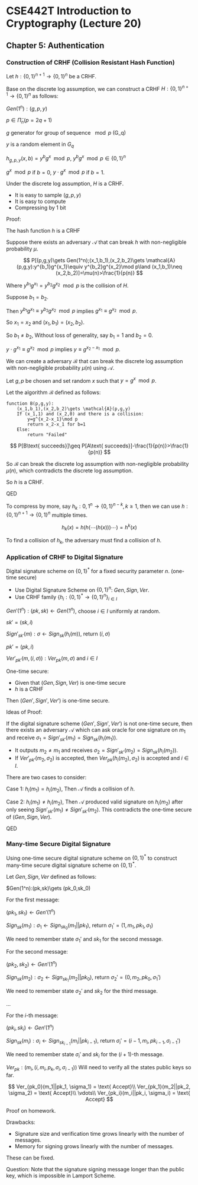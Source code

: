 # CSE442T Introduction to Cryptography (Lecture 20)

## Chapter 5: Authentication

### Construction of CRHF (Collision Resistant Hash Function)

Let $h: \{0, 1\}^{n+1} \to \{0, 1\}^n$ be a CRHF.

Base on the discrete log assumption, we can construct a CRHF $H: \{0, 1\}^{n+1} \to \{0, 1\}^n$ as follows:

$Gen(1^n):(g,p,y)$

$p\in \tilde{\Pi}_n(p=2q+1)$

$g$ generator for group of sequence $\mod p$ (G_q)

$y$ is a random element in $G_q$

$h_{g,p,y}(x,b)=y^bg^x\mod p$, $y^bg^x\mod p \in \{0,1\}^n$

$g^x\mod p$ if $b=0$, $y\cdot g^x\mod p$ if $b=1$.

Under the discrete log assumption, $H$ is a CRHF.

- It is easy to sample $(g,p,y)$
- It is easy to compute
- Compressing by 1 bit

Proof:

The hash function $h$ is a CRHF

Suppose there exists an adversary $\mathcal{A}$ that can break $h$ with non-negligible probability $\mu$.

$$
P[(p,g,y)\gets Gen(1^n);(x_1,b_1),(x_2,b_2)\gets \mathcal{A}(p,g,y):y^{b_1}g^{x_1}\equiv y^{b_2}g^{x_2}\mod p\land (x_1,b_1)\neq (x_2,b_2)]=\mu(n)>\frac{1}{p(n)}
$$

Where $y^{b_1}g^{x_1}=y^{b_2}g^{x_2}\mod p$ is the collision of $H$.

Suppose $b_1=b_2$.

Then $y^{b_1}g^{x_1}\equiv y^{b_2}g^{x_2}\mod p$ implies $g^{x_1}\equiv g^{x_2}\mod p$.

So $x_1=x_2$ and $(x_1,b_1)=(x_2,b_2)$.

So $b_1\neq b_2$, Without loss of generality, say $b_1=1$ and $b_2=0$.

$y\cdot g^{x_1}\equiv g^{x_2}\mod p$ implies $y\equiv g^{x_2-x_1}\mod p$.

We can create a adversary $\mathcal{B}$ that can break the discrete log assumption with non-negligible probability $\mu(n)$ using $\mathcal{A}$.

Let $g,p$ be chosen and set random $x$ such that $y=g^x\mod p$.

Let the algorithm $\mathcal{B}$ defined as follows:

```pseudocode
function B(p,g,y):
    (x_1,b_1),(x_2,b_2)\gets \mathcal{A}(p,g,y)
    If (x_1,1) and (x_2,0) and there is a collision:
        y=g^{x_2-x_1}\mod p
        return x_2-x_1 for b=1
    Else:
        return "Failed"
```

$$
P[B\text{ succeeds}]\geq P[A\text{ succeeds}]-\frac{1}{p(n)}>\frac{1}{p(n)}
$$

So $\mathcal{B}$ can break the discrete log assumption with non-negligible probability $\mu(n)$, which contradicts the discrete log assumption.

So $h$ is a CRHF.

QED

To compress by more, say $h_k:{0,1}^n\to \{0,1\}^{n-k},k\geq 1$, then we can use $h: \{0,1\}^{n+1}\to \{0,1\}^n$ multiple times.

$$
h_k(x)=h(h(\cdots(h(x)))\cdots)=h^{k}(x)
$$

To find a collision of $h_k$, the adversary must find a collision of $h$.

### Application of CRHF to Digital Signature

Digital signature scheme on $\{0,1\}^*$ for a fixed security parameter $n$. (one-time secure)

- Use Digital Signature Scheme on $\{0,1\}^{n}$: $Gen, Sign, Ver$.
- Use CRHF family $\{h_i:\{0,1\}^*\to \{0,1\}^n\}_{i\in I}$

$Gen'(1^n):(pk,sk)\gets Gen(1^n)$, choose $i\in I$ uniformly at random.

$sk'=(sk,i)$

$Sign'_{sk'}(m):\sigma\gets Sign_{sk}(h_i(m))$, return $(i,\sigma)$

$pk'=(pk,i)$

$Ver'_{pk'}(m,(i,\sigma)):Ver_{pk}(m,\sigma)$ and $i\in I$

One-time secure:

- Given that ($Gen,Sign,Ver$) is one-time secure
- $h$ is a CRHF

Then ($Gen',Sign',Ver'$) is one-time secure.

Ideas of Proof:

If the digital signature scheme ($Gen',Sign',Ver'$) is not one-time secure, then there exists an adversary $\mathcal{A}$ which can ask oracle for one signature on $m_1$ and receive $\sigma_1=Sign'_{sk'}(m_1)=Sign_{sk}(h_i(m_1))$.

- It outputs $m_2\neq m_1$ and receives $\sigma_2=Sign'_{sk'}(m_2)=Sign_{sk}(h_i(m_2))$.
- If $Ver'_{pk'}(m_2,\sigma_2)$ is accepted, then $Ver_{pk}(h_i(m_2),\sigma_2)$ is accepted and $i\in I$.

There are two cases to consider:

Case 1: $h_i(m_1)=h_i(m_2)$, Then $\mathcal{A}$ finds a collision of $h$.

Case 2: $h_i(m_1)\neq h_i(m_2)$, Then $\mathcal{A}$ produced valid signature on $h_i(m_2)$ after only seeing $Sign'_{sk'}(m_1)\neq Sign'_{sk'}(m_2)$. This contradicts the one-time secure of ($Gen,Sign,Ver$).

QED

### Many-time Secure Digital Signature

Using one-time secure digital signature scheme on $\{0,1\}^*$ to construct many-time secure digital signature scheme on $\{0,1\}^*$.

Let $Gen,Sign,Ver$ defined as follows:

$Gen(1^n):(pk,sk)\gets (pk_0,sk_0)

For the first message:

$(pk_1,sk_1)\gets Gen'(1^n)$

$Sign_{sk}(m_1):\sigma_1\gets Sign_{sk_0}(m_1||pk_1)$, return $\sigma_1'=(1,m_1,pk_1,\sigma_1)$

We need to remember state $\sigma_1'$ and $sk_1$ for the second message.

For the second message:

$(pk_2,sk_2)\gets Gen'(1^n)$

$Sign_{sk}(m_2):\sigma_2\gets Sign_{sk_1}(m_2||pk_0)$, return $\sigma_2'=(0,m_2,pk_0,\sigma_1')$

We need to remember state $\sigma_2'$ and $sk_2$ for the third message.

...

For the $i$-th message:

$(pk_i,sk_i)\gets Gen'(1^n)$

$Sign_{sk}(m_i):\sigma_i\gets Sign_{sk_{i-1}}(m_i||pk_{i-1})$, return $\sigma_i'=(i-1,m_i,pk_{i-1},\sigma_{i-1}')$

We need to remember state $\sigma_i'$ and $sk_i$ for the $(i+1)$-th message.

$Ver_{pk}:(m_i,(i,m_i,p_k,\sigma_i,\sigma_{i-1}))$ Will need to verify all the states public keys so far.

$$
Ver_{pk_0}(m_1||pk_1, \sigma_1) = \text{ Accept}\\
Ver_{pk_1}(m_2||pk_2, \sigma_2) = \text{ Accept}\\
\vdots\\
Ver_{pk_i}(m_i||pk_i, \sigma_i) = \text{ Accept}
$$

Proof on homework.

Drawbacks:

- Signature size and verification time grows linearly with the number of messages.
- Memory for signing grows linearly with the number of messages.

These can be fixed.

Question: Note that the signature signing message longer than the public key, which is impossible in Lamport Scheme.
